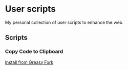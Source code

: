 # User scripts

My personal collection of user scripts to enhance the web.

## Scripts

### Copy Code to Clipboard

[Install from Greasy Fork](https://greasyfork.org/scripts/401924-copy-code-to-clipboard/code/Copy%20Code%20to%20Clipboard.user.js)
